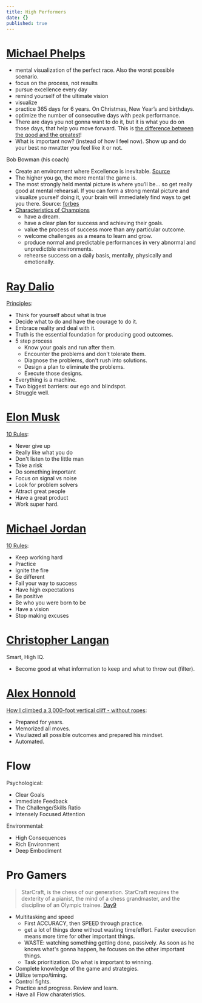 ```yaml
---
title: High Performers
date: {}
published: true
---
```


# [Michael Phelps](https://en.wikipedia.org/wiki/Michael_Phelps)

* mental visualization of the perfect race. Also the worst possible scenario.
* focus on the process, not results
* pursue excellence every day
* remind yourself of the ultimate vision
* visualize
* practice 365 days for 6 years. On Christmas, New Year’s and birthdays.
* optimize the number of consecutive days with peak performance.
* There are days you not gonna want to do it, but it is what you do on those days, that help you move forward. This is [the difference between the good and the greatest](https://youtu.be/z62It49qRjE?t=18)!
* What is important now? (instead of how I feel now). Show up and do your best no mwatter you feel like it or not.

Bob Bowman (his coach)
* Create an environment where Excellence is inevitable. [Source](https://www.youtube.com/watch?v=3QKTEHkVeNs)
* The higher you go, the more mental the game is.
* The most strongly held mental picture is where you’ll be… so get really good at mental rehearsal. If you can form a strong mental picture and visualize yourself doing it, your brain will immediately find ways to get you there. Source: [forbes](https://www.forbes.com/sites/carminegallo/2016/05/24/3-daily-habits-of-peak-performers-according-to-michael-phelps-coach/#3ec32eb4102c)
* [Characteristics of Champions](https://www.youtube.com/watch?v=xagTJo_vGTk)
  * have a dream.
  * have a clear plan for success and achieving their goals.
  * value the process of success more than any particular outcome.
  * welcome challenges as a means to learn and grow.
  * produce normal and predictable performances in very abnormal and unpredictble environments.
  * rehearse success on a daily basis, mentally, physically and emotionally.

# [Ray Dalio](https://en.wikipedia.org/wiki/Ray_Dalio)

[Principles](https://www.youtube.com/watch?v=B9XGUpQZY38):
* Think for yourself about what is true
* Decide what to do and have the courage to do it.
* Embrace reality and deal with it.
* Truth is the essential foundation for producing good outcomes.
* 5 step process
  * Know your goals and run after them.
  * Encounter the problems and don't tolerate them.
  * Diagnose the problems, don't rush into solutions.
  * Design a plan to eliminate the problems.
  * Execute those designs.
* Everything is a machine.
* Two biggest barriers: our ego and blindspot.
* Struggle well.

# [Elon Musk](https://en.wikipedia.org/wiki/Elon_Musk)

[10 Rules](https://www.youtube.com/watch?v=zX7I_Rw8Q0I):
* Never give up
* Really like what you do
* Don't listen to the little man
* Take a risk
* Do something important
* Focus on signal vs noise
* Look for problem solvers
* Attract great people
* Have a great product
* Work super hard.

# [Michael Jordan](https://en.wikipedia.org/wiki/Michael_Jordan)

[10 Rules](https://www.youtube.com/watch?v=NidqtkXq9Yg):
* Keep working hard
* Practice
* Ignite the fire
* Be different
* Fail your way to success
* Have high expectations
* Be positive
* Be who you were born to be
* Have a vision
* Stop making excuses


# [Christopher Langan](https://en.wikipedia.org/wiki/Christopher_Langan)

Smart, High IQ.
* Become good at what information to keep and what to throw out (filter).


# [Alex Honnold](https://en.wikipedia.org/wiki/Alex_Honnold)

[How I climbed a 3,000-foot vertical cliff - without ropes](https://youtu.be/6iM6M_7wBMc?t=405):
* Prepared for years.
* Memorized all moves.
* Visuliazed all possible outcomes and prepared his mindset.
* Automated.


# Flow

Psychological:
- Clear Goals
- Immediate Feedback
- The Challenge/Skills Ratio
- Intensely Focused Attention


Environmental:
- High Consequences
- Rich Environment
- Deep Embodiment

# Pro Gamers

> StarCraft, is the chess of our generation. StarCraft requires the dexterity of a pianist, the mind of a chess grandmaster, and the discipline of an Olympic trainee. [Day9](https://liquipedia.net/starcraft2/Mental_Checklist)

* Multitasking and speed
  * First ACCURACY, then SPEED through practice.
  * get a lot of things done without wasting time/effort. Faster execution means more time for other important things.
  * WASTE: watching something getting done, passively. As soon as he knows what's gonna happen, he focuses on the other important things.
  * Task prioritization. Do what is important to winning.
* Complete knowledge of the game and strategies.
* Utilize tempo/timing.
* Control fights.
* Practice and progress. Review and learn.
* Have all Flow charateristics.
